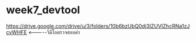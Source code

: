 # week7_devtool
https://drive.google.com/drive/u/3/folders/10b6bzUbQ0dj3IZUVIZhcRNa1zJcvWHFE <-----วิดีโอตรวจสอบค่า

